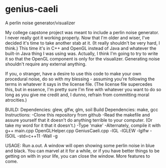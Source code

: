 # genius-caeli
A perlin noise generator/visualizer

My college capstone project was meant to include a perlin noise generator. 
I never really got it working properly. Now that I'm older and wiser,
I've decided it's time to take another stab at it. (It really shouldn't be very hard, I think.)
This time it's in C++ and OpenGL instead of Java and whatever the built-in Java thing I was using was.
Actually, I think I'm going to try to write it so that the OpenGL component is only for the visualizer.
Generating noise shouldn't require any external anything.

If you, o stranger, have a desire to use this code to make your own procedural noise,
do so with my blessing - assuming you're following the terms in whatever it says in the license file. 
(The license file supercedes this, but in essence, I'm pretty sure I'm fine with whatever you want to do so long as
you give me credit and, I dunno, refrain from committing moral atrocities.)


BUILD:
Dependencies: glew, glfw, glm, soil
Build Dependencies: make, gcc
Instructions: 
-Clone this repository from github
-Read the makefile and assure yourself that it doesn't do anything terrible to your computer. (Or take my word for it that it doesn't.)
-Type 'make'
-Alternately, compile it with 
	g++ main.cpp OpenGLHelper.cpp GeniusCaeli.cpp -lGL -lGLEW -lglfw -lSOIL -std=c++11 -Wall -g

USAGE:
Run a.out. A window will open showing some perlin noise in blue and black.
You can marvel at it for a while, or if you have better things to be getting on with in your life, you can close the window.
More features to come. 
